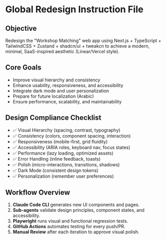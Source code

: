 # Global Redesign Instruction File

## Objective
Redesign the "Workshop Matching" web app using Next.js + TypeScript + TailwindCSS + Zustand + shadcn/ui + tweakcn to achieve a modern, minimal, SaaS-inspired aesthetic (Linear/Vercel style).

## Core Goals
- Improve visual hierarchy and consistency
- Enhance usability, responsiveness, and accessibility
- Integrate dark mode and user personalization
- Prepare for future localization (Arabic)
- Ensure performance, scalability, and maintainability

## Design Compliance Checklist
- ✅ Visual Hierarchy (spacing, contrast, typography)
- ✅ Consistency (colors, component spacing, interaction)
- ✅ Responsiveness (mobile-first, grid fluidity)
- ✅ Accessibility (ARIA roles, keyboard nav, focus states)
- ✅ Performance (lazy loading, optimized assets)
- ✅ Error Handling (inline feedback, toasts)
- ✅ Polish (micro-interactions, transitions, shadows)
- ✅ Dark Mode (consistent design tokens)
- ✅ Personalization (remember user preferences)

## Workflow Overview
1. **Claude Code CLI** generates new UI components and pages.
2. **Sub-agents** validate design principles, component states, and accessibility.
3. **Playwright** runs visual and functional regression tests.
4. **GitHub Actions** automates testing for every push/PR.
5. **Manual Review** after each iteration to approve visual polish.
